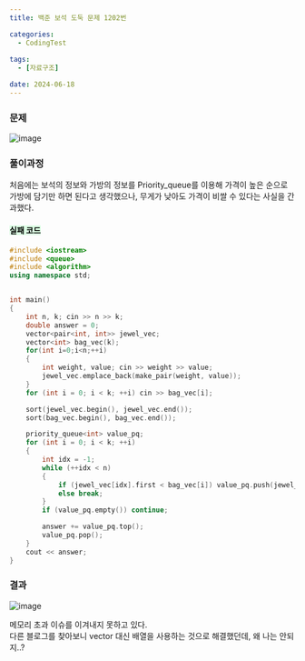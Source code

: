 ```yaml
---
title: 백준 보석 도둑 문제 1202번

categories:
  - CodingTest
 
tags:
  - [자료구조]

date: 2024-06-18
---
```


### 문제

![image](https://github.com/chodott/chodott.github.io/assets/89974193/4292ae1a-c74b-4d69-9837-f492a17ddf00)


### 풀이과정 

처음에는 보석의 정보와 가방의 정보를 Priority_queue를 이용해 가격이 높은 순으로 가방에 담기만 하면 된다고 생각했으나, 무게가 낮아도 가격이 비쌀 수 있다는 사실을 간과했다. <br>




  

#### <mark style = "background-color : #dcffe4">실패 코드 </mark>
```c++
#include <iostream>
#include <queue>
#include <algorithm>
using namespace std;


int main()
{
	int n, k; cin >> n >> k;
	double answer = 0;
	vector<pair<int, int>> jewel_vec;
	vector<int> bag_vec(k);
	for(int i=0;i<n;++i)
	{
		int weight, value; cin >> weight >> value;
		jewel_vec.emplace_back(make_pair(weight, value));
	}
	for (int i = 0; i < k; ++i) cin >> bag_vec[i];

	sort(jewel_vec.begin(), jewel_vec.end());
	sort(bag_vec.begin(), bag_vec.end());

	priority_queue<int> value_pq;
	for (int i = 0; i < k; ++i)
	{
		int idx = -1;
		while (++idx < n)
		{
			if (jewel_vec[idx].first < bag_vec[i]) value_pq.push(jewel_vec[idx].second);
			else break;
		}
		if (value_pq.empty()) continue;

		answer += value_pq.top();
		value_pq.pop();
	}
	cout << answer;
}
```

### 결과
![image](https://github.com/chodott/chodott.github.io/assets/89974193/37709d96-73ef-4aef-a524-43bec3a4d245)

메모리 초과 이슈를 이겨내지 못하고 있다. <br>
다른 블로그를 찾아보니 vector 대신 배열을 사용하는 것으로 해결했던데, 왜 나는 안되지..?